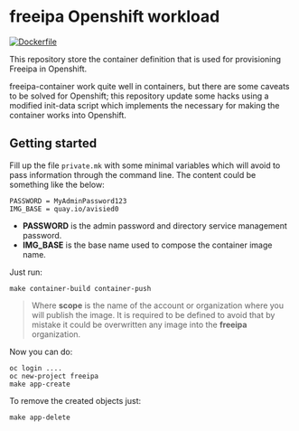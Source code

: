 # freeipa Openshift workload

[![Dockerfile](https://github.com/avisiedo/freeipa-openshift-container-alternative/actions/workflows/hadolint.yaml/badge.svg)](https://github.com/avisiedo/freeipa-container-atlernative/actions/workflows/hadolint.yaml)

This repository store the container definition that is used for provisioning
Freeipa in Openshift.

freeipa-container work quite well in containers, but there are some caveats to
be solved for Openshift; this repository update some hacks using a modified
init-data script which implements the necessary for making the container works
into Openshift.

## Getting started

Fill up the file `private.mk` with some minimal variables which will avoid to
pass information through the command line. The content could be something like
the below:

```raw
PASSWORD = MyAdminPassword123
IMG_BASE = quay.io/avisied0
```

- **PASSWORD** is the admin password and directory service management password.
- **IMG_BASE** is the base name used to compose the container image name.

Just run:

```shell
make container-build container-push
```

> Where **scope** is the name of the account or organization where you will
> publish the image. It is required to be defined to avoid that by mistake
> it could be overwritten any image into the **freeipa** organization.

Now you can do:

```shell
oc login ....
oc new-project freeipa
make app-create
```

To remove the created objects just:

```shell
make app-delete
```
